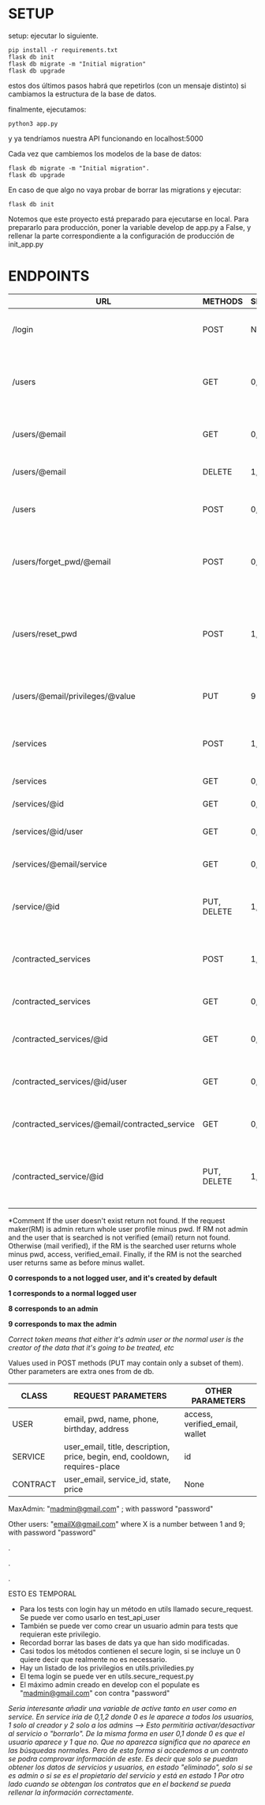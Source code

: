 # SETUP

setup: ejecutar lo siguiente.

    pip install -r requirements.txt
    flask db init
    flask db migrate -m "Initial migration"
    flask db upgrade

estos dos últimos pasos habrá que repetirlos (con un mensaje distinto) si cambiamos la estructura de la base de datos.

finalmente, ejecutamos:

    python3 app.py

y ya tendríamos nuestra API funcionando en localhost:5000

Cada vez que cambiemos los modelos de la base de datos:

    flask db migrate -m "Initial migration".
    flask db upgrade

En caso de que algo no vaya probar de borrar las migrations y ejecutar:

    flask db init

Notemos que este proyecto está preparado para ejecutarse en local. Para prepararlo para producción, poner la variable develop de app.py a False, y rellenar la parte correspondiente a la configuración de producción de init_app.py

# ENDPOINTS
| URL                                            | METHODS     | SECURITY | FUNCTIONALITY                                                                                                 | 
|------------------------------------------------|-------------|----------|---------------------------------------------------------------------------------------------------------------|
| /login                                         | POST        | None     | If the json(email and pwd) are correct returns user token                                                     |
| /users                                         | GET         | 0,1,8,9  | Returns all users (name,email, birthday // whole information minus pwd if admin)                              |
| /users/@email                                  | GET         | 0,1,8,9  | Return a concrete user. (*See comment below)                                                                  |
| /users/@email                                  | DELETE      | 1,8,9    | Deletes concrete user if correct token                                                                        |                         
| /users                                         | POST        | 0,1,8,9  | Creates a new user with the data provided in the json                                                         |
| /users/forget_pwd/@email                       | POST        | 0,1,8,9  | If the given email is correct it sends to the mail an URL to change the password                              | 
| /users/reset_pwd                               | POST        | 1,8,9    | This method needs the token. It takes a pwd from the body which is used to change the user's (given by token) | 
| /users/@email/privileges/@value                | PUT         | 9        | Used to change other user privileges by max admin                                                             |
| /services                                      | POST        | 1,8,9    | Creates a new service with the data provided in the json if correct token                                     |            
| /services                                      | GET         | 0,1,8,9  | Returns all services                                                                                          |
| /services/@id                                  | GET         | 0,1,8,9  | Returns a concrete service                                                                                    |
| /services/@id/user                             | GET         | 0,1,8,9  | Returns the creator of a service                                                                              |
| /services/@email/service                       | GET         | 0,1,8,9  | Returns the services of a user                                                                                |
| /service/@id                                   | PUT, DELETE | 1,8,9    | Deletes or upgrades concrete service if the correct token                                                     |
| /contracted_services                           | POST        | 1,8,9    | Creates a contracted service with the data provided in the json                                               | 
| /contracted_services                           | GET         | 0,1,8,9  | Returns all contracted services                                                                               | 
| /contracted_services/@id                       | GET         | 0,1,8,9  | Returns a concrete contracted service                                                                         |
| /contracted_services/@id/user                  | GET         | 0,1,8,9  | Returns the creator of a contracted service                                                                   |
| /contracted_services/@email/contracted_service | GET         | 0,1,8,9  | Returns the contracted services of a user                                                                     |
| /contracted_service/@id                        | PUT, DELETE | 1,8,9    | Deletes or upgrades concrete contracted service if the correct token                                          |

*Comment
If the user doesn't exist return not found. If the request maker(RM) is admin return whole user profile minus pwd. If RM not admin and the user that is searched is not verified (email) return not found.
Otherwise (mail verified), if the RM is the searched user returns whole minus pwd, access, verified_email. Finally, if the RM is not the searched user returns same as before minus wallet.


**0 corresponds to a not logged user, and it's created by default**

**1 corresponds to a normal logged user**

**8 corresponds to an admin**

**9 corresponds to max the admin**

*Correct token means that either it's admin user or the normal user is the creator of the data that it's going to be treated, etc* 

Values used in POST methods (PUT may contain only a subset of them). Other parameters are extra ones from de db.

| CLASS    | REQUEST PARAMETERS                                                          | OTHER PARAMETERS               |
|----------|-----------------------------------------------------------------------------|--------------------------------|
| USER     | email, pwd, name, phone, birthday, address                                  | access, verified_email, wallet |
| SERVICE  | user_email, title, description, price, begin, end, cooldown, requires-place | id                             | 
| CONTRACT | user_email, service_id, state, price                                        | None                           |


MaxAdmin: "madmin@gmail.com" ; with password "password"

Other users: "emailX@gmail.com" where X is a number between 1 and 9; with password "password"

.

.

.

ESTO ES TEMPORAL

* Para los tests con login hay un método en utils llamado secure_request. Se puede ver como usarlo en test_api_user
* También se puede ver como crear un usuario admin para tests que requieran este privilegio.
* Recordad borrar las bases de dats ya que han sido modificadas.
* Casi todos los métodos contienen el secure login, si se incluye un 0 quiere decir que realmente no es necessario.
* Hay un listado de los privilegios en utils.priviledies.py
* El tema login se puede ver en utils.secure_request.py 
* El máximo admin creado en develop con el populate es "madmin@gmail.com" con contra "password"


*Seria interesante añadir una variable de active tanto en user como en service. 
En service iria de 0,1,2 donde 0 es le aparece a todos los usuarios, 1 solo al creador
y 2 solo a los admins --> Esto permitiria activar/desactivar al servicio o "borrarlo".
De la misma forma en user 0,1 donde 0 es que el usuario aparece y 1 que no.
Que no aparezca significa que no aparece en las búsquedas normales. Pero de esta forma si accedemos 
a un contrato se podra comprovar información de este.
Es decir que solo se puedan obtener los datos de servicios y usuarios, en estado "eliminado", solo si se es admin o si se es el propietario del servicio y está en estado 1
Por otro lado cuando se obtengan los contratos que en el backend se pueda rellenar la información correctamente.*
